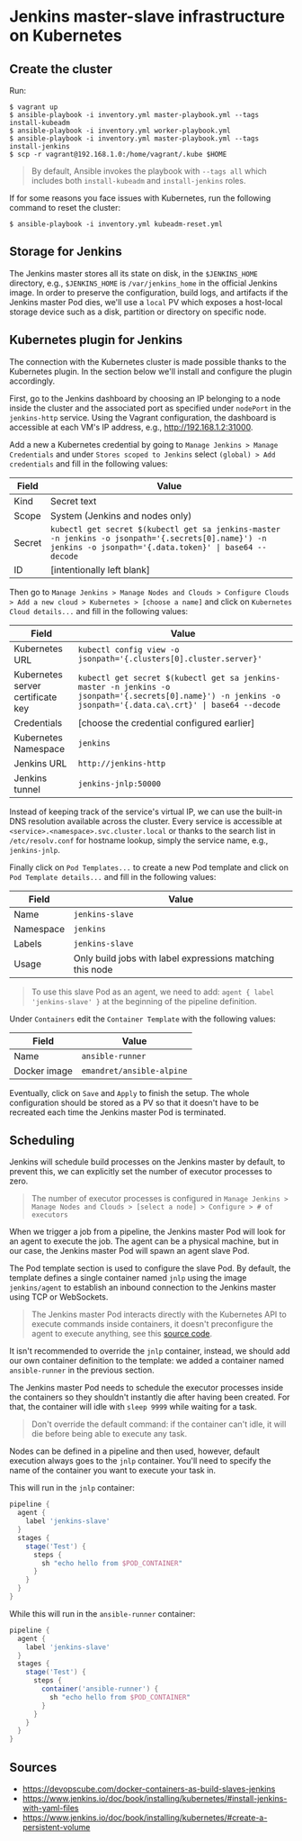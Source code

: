 # Jenkins master-slave infrastructure on Kubernetes

## Create the cluster

Run:

```console
$ vagrant up
$ ansible-playbook -i inventory.yml master-playbook.yml --tags install-kubeadm
$ ansible-playbook -i inventory.yml worker-playbook.yml
$ ansible-playbook -i inventory.yml master-playbook.yml --tags install-jenkins
$ scp -r vagrant@192.168.1.0:/home/vagrant/.kube $HOME
```

> By default, Ansible invokes the playbook with `--tags all` which includes both `install-kubeadm` and `install-jenkins` roles.

If for some reasons you face issues with Kubernetes, run the following command to reset the cluster:

```console
$ ansible-playbook -i inventory.yml kubeadm-reset.yml
```

## Storage for Jenkins

The Jenkins master stores all its state on disk, in the `$JENKINS_HOME` directory, e.g., `$JENKINS_HOME` is `/var/jenkins_home` in the official Jenkins image. In order to preserve the configuration, build logs, and artifacts if the Jenkins master Pod dies, we'll use a `local` PV which exposes a host-local storage device such as a disk, partition or directory on specific node.

## Kubernetes plugin for Jenkins

The connection with the Kubernetes cluster is made possible thanks to the Kubernetes plugin. In the section below we'll install and configure the plugin accordingly.

First, go to the Jenkins dashboard by choosing an IP belonging to a node inside the cluster and the associated port as specified under `nodePort` in the `jenkins-http` service. Using the Vagrant configuration, the dashboard is accessible at each VM's IP address, e.g., http://192.168.1.2:31000.

Add a new a Kubernetes credential by going to `Manage Jenkins > Manage Credentials` and under `Stores scoped to Jenkins` select `(global) > Add credentials` and fill in the following values:

| Field  | Value                                                                                                                                                       |
| ------ | ----------------------------------------------------------------------------------------------------------------------------------------------------------- |
| Kind   | Secret text                                                                                                                                                 |
| Scope  | System (Jenkins and nodes only)                                                                                                                             |
| Secret | `kubectl get secret $(kubectl get sa jenkins-master -n jenkins -o jsonpath='{.secrets[0].name}') -n jenkins -o jsonpath='{.data.token}' \| base64 --decode` |
| ID     | [intentionally left blank]                                                                                                                                  |

Then go to `Manage Jenkins > Manage Nodes and Clouds > Configure Clouds > Add a new cloud > Kubernetes > [choose a name]` and click on `Kubernetes Cloud details...` and fill in the following values:

| Field                             | Value                                                                                                                                                         |
| --------------------------------- | ------------------------------------------------------------------------------------------------------------------------------------------------------------- |
| Kubernetes URL                    | `kubectl config view -o jsonpath='{.clusters[0].cluster.server}'`                                                                                             |
| Kubernetes server certificate key | `kubectl get secret $(kubectl get sa jenkins-master -n jenkins -o jsonpath='{.secrets[0].name}') -n jenkins -o jsonpath='{.data.ca\.crt}' \| base64 --decode` |
| Credentials                       | [choose the credential configured earlier]                                                                                                                    |
| Kubernetes Namespace              | `jenkins`                                                                                                                                                     |
| Jenkins URL                       | `http://jenkins-http`                                                                                                                                         |
| Jenkins tunnel                    | `jenkins-jnlp:50000`                                                                                                                                          |

Instead of keeping track of the service's virtual IP, we can use the built-in DNS resolution available across the cluster. Every service is accessible at `<service>.<namespace>.svc.cluster.local` or thanks to the search list in `/etc/resolv.conf` for hostname lookup, simply the service name, e.g., `jenkins-jnlp`.

Finally click on `Pod Templates...` to create a new Pod template and click on `Pod Template details...` and fill in the following values:

| Field     | Value                                                     |
| --------- | --------------------------------------------------------- |
| Name      | `jenkins-slave`                                           |
| Namespace | `jenkins`                                                 |
| Labels    | `jenkins-slave`                                           |
| Usage     | Only build jobs with label expressions matching this node |

> To use this slave Pod as an agent, we need to add: `agent { label 'jenkins-slave' }` at the beginning of the pipeline definition.

Under `Containers` edit the `Container Template` with the following values:

| Field        | Value                     |
| ------------ | ------------------------- |
| Name         | `ansible-runner`          |
| Docker image | `emandret/ansible-alpine` |

Eventually, click on `Save` and `Apply` to finish the setup. The whole configuration should be stored as a PV so that it doesn't have to be recreated each time the Jenkins master Pod is terminated.

## Scheduling

Jenkins will schedule build processes on the Jenkins master by default, to prevent this, we can explicitly set the number of executor processes to zero.

> The number of executor processes is configured in `Manage Jenkins > Manage Nodes and Clouds > [select a node] > Configure > # of executors`

When we trigger a job from a pipeline, the Jenkins master Pod will look for an agent to execute the job. The agent can be a physical machine, but in our case, the Jenkins master Pod will spawn an agent slave Pod.

The Pod template section is used to configure the slave Pod. By default, the template defines a single container named `jnlp` using the image `jenkins/agent` to establish an inbound connection to the Jenkins master using TCP or WebSockets.

> The Jenkins master Pod interacts directly with the Kubernetes API to execute commands inside containers, it doesn't preconfigure the agent to execute anything, see this [source code](https://github.com/jenkinsci/kubernetes-plugin/blob/master/src/main/java/org/csanchez/jenkins/plugins/kubernetes/pipeline/ContainerExecDecorator.java).

It isn't recommended to override the `jnlp` container, instead, we should add our own container definition to the template: we added a container named `ansible-runner` in the previous section.

The Jenkins master Pod needs to schedule the executor processes inside the containers so they shouldn't instantly die after having been created. For that, the container will idle with `sleep 9999` while waiting for a task.

> Don't override the default command: if the container can't idle, it will die before being able to execute any task.

Nodes can be defined in a pipeline and then used, however, default execution always goes to the `jnlp` container. You'll need to specify the name of the container you want to execute your task in.

This will run in the `jnlp` container:

```groovy
pipeline {
  agent {
    label 'jenkins-slave'
  }
  stages {
    stage('Test') {
      steps {
        sh "echo hello from $POD_CONTAINER"
      }
    }
  }
}
```

While this will run in the `ansible-runner` container:

```groovy
pipeline {
  agent {
    label 'jenkins-slave'
  }
  stages {
    stage('Test') {
      steps {
        container('ansible-runner') {
          sh "echo hello from $POD_CONTAINER"
        }
      }
    }
  }
}
```

## Sources

- https://devopscube.com/docker-containers-as-build-slaves-jenkins
- https://www.jenkins.io/doc/book/installing/kubernetes/#install-jenkins-with-yaml-files
- https://www.jenkins.io/doc/book/installing/kubernetes/#create-a-persistent-volume
